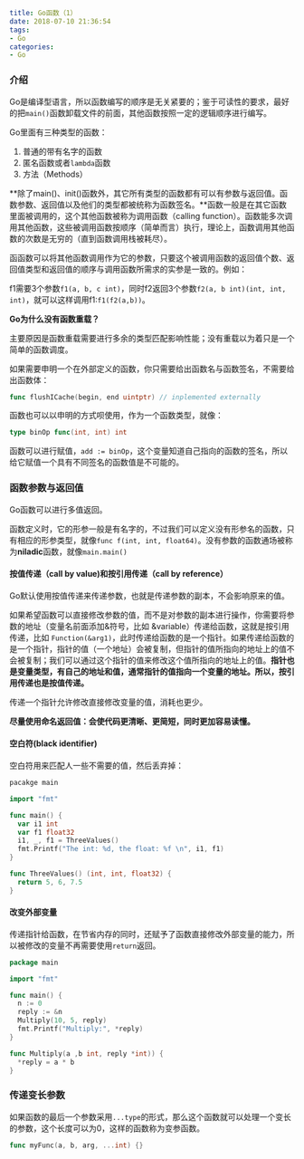 ```yaml
title: Go函数（1）
date: 2018-07-10 21:36:54
tags:
- Go
categories:
- Go
```

### 介绍

Go是编译型语言，所以函数编写的顺序是无关紧要的；鉴于可读性的要求，最好的把`main()`函数卸载文件的前面，其他函数按照一定的逻辑顺序进行编写。

Go里面有三种类型的函数：

1. 普通的带有名字的函数
2. 匿名函数或者`lambda`函数
3. 方法（Methods）

**除了main()、init()函数外，其它所有类型的函数都有可以有参数与返回值。函数参数、返回值以及他们的类型都被统称为函数签名。**函数一般是在其它函数里面被调用的，这个其他函数被称为调用函数（calling function）。函数能多次调用其他函数，这些被调用函数按顺序（简单而言）执行，理论上，函数调用其他函数的次数是无穷的（直到函数调用栈被耗尽）。

函函数可以将其他函数调用作为它的参数，只要这个被调用函数的返回值个数、返回值类型和返回值的顺序与调用函数所需求的实参是一致的。例如：

f1需要3个参数`f1(a, b, c int)`，同时f2返回3个参数`f2(a, b int)(int, int, int)`，就可以这样调用f1:`f1(f2(a,b))`。

**Go为什么没有函数重载？**

主要原因是函数重载需要进行多余的类型匹配影响性能；没有重载以为着只是一个简单的函数调度。

如果需要申明一个在外部定义的函数，你只需要给出函数名与函数签名，不需要给出函数体：

```go
func flushICache(begin, end uintptr) // inplemented externally
```

函数也可以以申明的方式呗使用，作为一个函数类型，就像：

```go
type binOp func(int, int) int
```

函数可以进行赋值，`add := binOp`，这个变量知道自己指向的函数的签名，所以给它赋值一个具有不同签名的函数值是不可能的。

### 函数参数与返回值

Go函数可以进行多值返回。

函数定义时，它的形参一般是有名字的，不过我们可以定义没有形参名的函数，只有相应的形参类型，就像`func f(int, int, float64)`。没有参数的函数通场被称为**niladic**函数，就像`main.main()`

#### 按值传递（call by value)和按引用传递（call by reference）

Go默认使用按值传递来传递参数，也就是传递参数的副本，不会影响原来的值。

如果希望函数可以直接修改参数的值，而不是对参数的副本进行操作，你需要将参数的地址（变量名前面添加&符号，比如 &variable）传递给函数，这就是按引用传递，比如 `Function(&arg1)`，此时传递给函数的是一个指针。如果传递给函数的是一个指针，指针的值（一个地址）会被复制，但指针的值所指向的地址上的值不会被复制；我们可以通过这个指针的值来修改这个值所指向的地址上的值。**指针也是变量类型，有自己的地址和值，通常指针的值指向一个变量的地址。所以，按引用传递也是按值传递。**

传递一个指针允许修改直接修改变量的值，消耗也更少。

**尽量使用命名返回值：会使代码更清晰、更简短，同时更加容易读懂。**

#### 空白符(black identifier)

空白符用来匹配人一些不需要的值，然后丢弃掉：

```go
pacakge main

import "fmt"

func main() {
  var i1 int
  var f1 float32
  i1, _, f1 = ThreeValues()
  fmt.Printf("The int: %d, the float: %f \n", i1, f1)
}

func ThreeValues() (int, int, float32) {
  return 5, 6, 7.5
}
```

#### 改变外部变量

传递指针给函数，在节省内存的同时，还赋予了函数直接修改外部变量的能力，所以被修改的变量不再需要使用`return`返回。

```go
package main

import "fmt"

func main() {
  n := 0
  reply := &n
  Multiply(10, 5, reply)
  fmt.Printf("Multiply:", *reply)
}

func Multiply(a ,b int, reply *int)) {
  *reply = a * b
}
```

### 传递变长参数

如果函数的最后一个参数采用`...type`的形式，那么这个函数就可以处理一个变长的参数，这个长度可以为0，这样的函数称为变参函数。

```go
func myFunc(a, b, arg, ...int) {}
```

